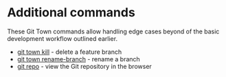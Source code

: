 # Additional commands

These Git Town commands allow handling edge cases beyond of the basic
development workflow outlined earlier.

- [git town kill](commands/kill.md) - delete a feature branch
- [git town rename-branch](commands/rename-branch.md) - rename a branch
- [git repo](commands/repo.md) - view the Git repository in the browser
